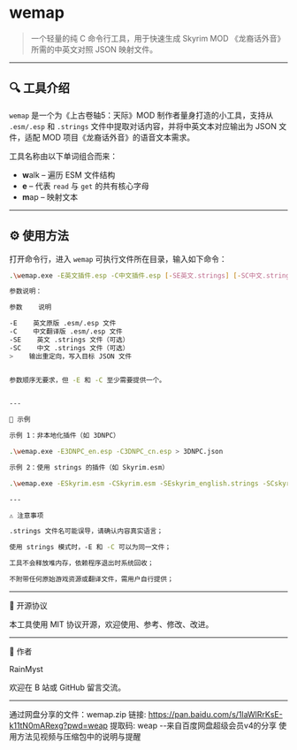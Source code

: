 # wemap

> 一个轻量的纯 C 命令行工具，用于快速生成 Skyrim MOD 《龙裔话外音》所需的中英文对照 JSON 映射文件。

---

## 🔍 工具介绍

`wemap` 是一个为《上古卷轴5：天际》MOD 制作者量身打造的小工具，支持从 `.esm/.esp` 和 `.strings` 文件中提取对话内容，并将中英文本对应输出为 JSON 文件，适配 MOD 项目《龙裔话外音》的语音文本需求。

工具名称由以下单词组合而来：

- **w**alk – 遍历 ESM 文件结构  
- **e** – 代表 `read` 与 `get` 的共有核心字母  
- **m**ap – 映射文本  

---

## ⚙️ 使用方法

打开命令行，进入 `wemap` 可执行文件所在目录，输入如下命令：

```bash
.\wemap.exe -E英文插件.esp -C中文插件.esp [-SE英文.strings] [-SC中文.strings] > output.json

参数说明：

参数    说明

-E    英文原版 .esm/.esp 文件
-C    中文翻译版 .esm/.esp 文件
-SE    英文 .strings 文件（可选）
-SC    中文 .strings 文件（可选）
>    输出重定向，写入目标 JSON 文件


参数顺序无要求，但 -E 和 -C 至少需要提供一个。


---

🧪 示例

示例 1：非本地化插件（如 3DNPC）

.\wemap.exe -E3DNPC_en.esp -C3DNPC_cn.esp > 3DNPC.json

示例 2：使用 strings 的插件（如 Skyrim.esm）

.\wemap.exe -ESkyrim.esm -CSkyrim.esm -SEskyrim_english.strings -SCskyrim_chinese.strings > skyrim.json

---

⚠️ 注意事项

.strings 文件名可能误导，请确认内容真实语言；

使用 strings 模式时，-E 和 -C 可以为同一文件；

工具不会释放堆内存，依赖程序退出时系统回收；

不附带任何原始游戏资源或翻译文件，需用户自行提供；


```

---

📄 开源协议

本工具使用 MIT 协议开源，欢迎使用、参考、修改、改进。

---

👤 作者

RainMyst

欢迎在 B 站或 GitHub 留言交流。

---
通过网盘分享的文件：wemap.zip
链接: https://pan.baidu.com/s/1laWlRrKsE-k11tN0mARexg?pwd=weap 提取码: weap
--来自百度网盘超级会员v4的分享
使用方法见视频与压缩包中的说明与提醒
